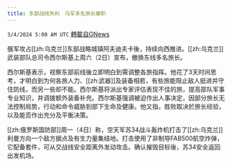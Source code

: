 ```yaml
---
title: 东部战线失利　乌军多名旅长撤职
---
```

`3/4/2024 5:00 AM UTC` [轉載自GNews](https://gnews.org/articles/2362390)

俄军攻占[[zh:乌克兰]]东部战略城镇阿夫迪夫卡後，持续向西推进。[[zh:乌克兰]]武装部队总司令西尔斯基上周六（2日）宣布，撤换东线多名旅长。

西尔斯基表示，视察东部前线後立即明白到需调整各旅指挥。他花了3天时间思考，才明白到为何各旅人力、[[zh:武器]]及装备相若，有些旅能阻止敌人挺进并守住防线，而另一些却不能。西尔斯基将派出专家评估表现不佳的旅，提高部队军事专业知识，并调拨额外装备补充。西尔斯基强调被迫作出人事决定，因部分旅长无法控制局势，行动和命令威胁到部下生命及健康。他又指，胜败取决於旅长经验，以及能否作出充分及平衡决策。

[[zh:俄罗斯国防部]]周一（4日）称，空天军苏34战斗轰炸机打击了[[zh:乌克兰]]利曼方向一个敌方据点及有生力量集结地。打击使用了非制导FAB500航空炸弹，它配备套件，可从交战线安全距离外发动攻击。确认摧毁目标後，苏34安全返回出发机场。
